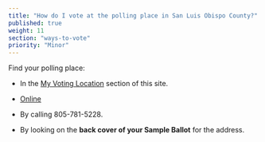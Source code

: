 ```yaml
---
title: "How do I vote at the polling place in San Luis Obispo County?"
published: true
weight: 11
section: "ways-to-vote"
priority: "Minor"
---
```


Find your polling place:  

- In the [My Voting Location](#section-my-polling-place) section of this site.  

- [Online](https://clerk.slocounty.ca.gov/pollingplace/)  

- By calling 805-781-5228.  

- By looking on the **back cover of your Sample Ballot** for the address.  
